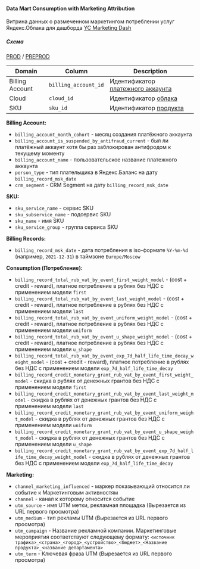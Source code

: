 #### Data Mart Consumption with Marketing Attribution

Витрина данных о размеченном маркетингом потреблении услуг Яндекс.Облака для дашборда [YC Marketing Dash](https://datalens.yandex-team.ru/pfkwd12zt3msk-yc-marketing-dash)

##### Схема

[PROD](https://yt.yandex-team.ru/hahn/navigation?path=//home/cloud-dwh/data/prod/cdm/marketing/dm_consumption_with_marketing_attribution)
/ [PREPROD](https://yt.yandex-team.ru/hahn/navigation?path=//home/cloud-dwh/data/preprod/cdm/marketing/dm_consumption_with_marketing_attribution)



| Domain          | Column                                              | Description |
| --------------- | --------------------------------------------------- | ----------- |
| Billing Account | `billing_account_id`                                | Идентификатор [платежного аккаунта](../../../ods/yt/billing/billing_accounts) |
| Cloud           | `cloud_id`                                          | Идентификатор [облака](../../../ods/yt/billing/service_instance_bindings) |
| SKU             | `sku_id`                                            | Идентификатор [продукта](../../../ods/yt/billing/skus) |


**Billing Account:**
* `billing_account_month_cohort` - месяц создания платёжного аккаунта
* `billing_account_is_suspended_by_antifraud_current` - был ли платёжный аккаунт хотя бы раз заблокирован антифродом к текущему моменту
* `billing_account_name` - пользовательское название платежного аккаунта
* `person_type` - тип плательщика в Яндекс.Баланс на дату `billing_record_msk_date`
* `crm_segment` - CRM Segment на дату `billing_record_msk_date`

**SKU:**
* `sku_service_name` - сервис SKU
* `sku_subservice_name` - подсервис SKU
* `sku_name` - имя SKU
* `sku_service_group` - группа сервиса SKU

**Billing Records:**
* `billing_record_msk_date` - дата потребления в iso-формате `%Y-%m-%d` (например, `2021-12-31`) в таймзоне `Europe/Moscow`

**Consumption (Потребление):**
* `billing_record_total_rub_vat_by_event_first_weight_model` - (cost + credit - reward), платное потребление в рублях без НДС с применением модели `first`
* `billing_record_total_rub_vat_by_event_last_weight_model` - (cost + credit - reward), платное потребление в рублях без НДС с применением модели `last`
* `billing_record_total_rub_vat_by_event_uniform_weight_model` - (cost + credit - reward), платное потребление в рублях без НДС с применением модели `uniform`
* `billing_record_total_rub_vat_by_event_u_shape_weight_model` - (cost + credit - reward), платное потребление в рублях без НДС с применением модели `u_shape`
* `billing_record_total_rub_vat_by_event_exp_7d_half_life_time_decay_weight_model` - (cost + credit - reward), платное потребление в рублях без НДС с применением модели `exp_7d_half_life_time_decay`
* `billing_record_credit_monetary_grant_rub_vat_by_event_first_weight_model` - скидка в рублях от денежных грантов без НДС с применением модели `first`
* `billing_record_credit_monetary_grant_rub_vat_by_event_last_weight_model` - скидка в рублях от денежных грантов без НДС с применением модели `last`
* `billing_record_credit_monetary_grant_rub_vat_by_event_uniform_weight_model` - скидка в рублях от денежных грантов без НДС с применением модели `uniform`
* `billing_record_credit_monetary_grant_rub_vat_by_event_u_shape_weight_model` - скидка в рублях от денежных грантов без НДС с применением модели `u_shape`
* `billing_record_credit_monetary_grant_rub_vat_by_event_exp_7d_half_life_time_decay_weight_model` - скидка в рублях от денежных грантов без НДС с применением модели `exp_7d_half_life_time_decay`

**Marketing:**
* `channel_marketing_influenced` - маркер показывающий относится ли событие к Маркетинговым активностям
* `channel` - канал к которому относится событие
* `utm_source` - имя UTM метки, рекламная площадка (Вырезается из URL первого просмотра)
* `utm_medium` - тип рекламы UTM (Вырезается из URL первого просмотра)
* `utm_campaign` - Название рекламной компании. Маркетинговые мероприятия соответствуют следующему формату: `<источник трафика>_<страна>_<город>_<устройство>_<бюджет>_<Название продукта>_<название департамента>`
* `utm_term` - Ключевая фраза UTM (Вырезается из URL первого просмотра)

